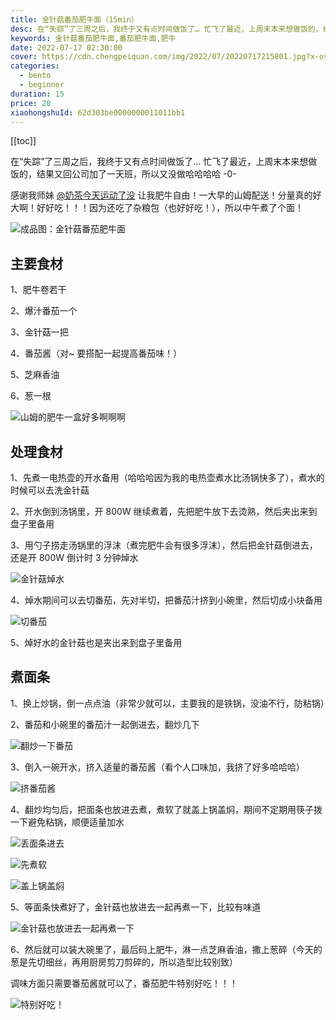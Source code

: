 ```yaml
---
title: 金针菇番茄肥牛面（15min）
desc: 在“失踪”了三周之后，我终于又有点时间做饭了… 忙飞了最近，上周末本来想做饭的，结果又回公司加了一天班，所以又没做哈哈哈哈 -0-
keywords: 金针菇番茄肥牛面,番茄肥牛面,肥牛
date: 2022-07-17 02:30:00
cover: https://cdn.chengpeiquan.com/img/2022/07/20220717215801.jpg?x-oss-process=image/interlace,1
categories:
  - bento
  - beginner
duration: 15
price: 20
xiaohongshuId: 62d303be0000000011011bb1
---
```


[[toc]]

在“失踪”了三周之后，我终于又有点时间做饭了… 忙飞了最近，上周末本来想做饭的，结果又回公司加了一天班，所以又没做哈哈哈哈 -0-

感谢我师妹 [@奶茶今天运动了没](https://www.xiaohongshu.com/user/profile/5a3f7c87e8ac2b7a444e7756) 让我肥牛自由！一大早的山姆配送！分量真的好大啊！好好吃！！！因为还吃了杂粮包（也好好吃！），所以中午煮了个面！

![成品图：金针菇番茄肥牛面](https://cdn.chengpeiquan.com/img/2022/07/20220717215839.jpg?x-oss-process=image/interlace,1)

## 主要食材

1、肥牛卷若干

2、爆汁番茄一个

3、金针菇一把

4、番茄酱（对~ 要搭配一起提高番茄味！）

5、芝麻香油

6、葱一根

![山姆的肥牛一盒好多啊啊啊](https://cdn.chengpeiquan.com/img/2022/07/20220717215830.jpg?x-oss-process=image/interlace,1)

## 处理食材

1、先煮一电热壶的开水备用（哈哈哈因为我的电热壶煮水比汤锅快多了），煮水的时候可以去洗金针菇

2、开水倒到汤锅里，开 800W 继续煮着，先把肥牛放下去烫熟，然后夹出来到盘子里备用

3、用勺子捞走汤锅里的浮沫（煮完肥牛会有很多浮沫），然后把金针菇倒进去，还是开 800W 倒计时 3 分钟焯水

![金针菇焯水](https://cdn.chengpeiquan.com/img/2022/07/20220717215831.jpg?x-oss-process=image/interlace,1)

4、焯水期间可以去切番茄，先对半切，把番茄汁挤到小碗里，然后切成小块备用

![切番茄](https://cdn.chengpeiquan.com/img/2022/07/20220717215832.jpg?x-oss-process=image/interlace,1)

5、焯好水的金针菇也是夹出来到盘子里备用

## 煮面条

1、换上炒锅，倒一点点油（非常少就可以，主要我的是铁锅，没油不行，防粘锅）

2、番茄和小碗里的番茄汁一起倒进去，翻炒几下

![翻炒一下番茄](https://cdn.chengpeiquan.com/img/2022/07/20220717215833.jpg?x-oss-process=image/interlace,1)

3、倒入一碗开水，挤入适量的番茄酱（看个人口味加，我挤了好多哈哈哈）

![挤番茄酱](https://cdn.chengpeiquan.com/img/2022/07/20220717215834.jpg?x-oss-process=image/interlace,1)

4、翻炒均匀后，把面条也放进去煮，煮软了就盖上锅盖焖，期间不定期用筷子拨一下避免粘锅，顺便适量加水

![丢面条进去](https://cdn.chengpeiquan.com/img/2022/07/20220717215835.jpg?x-oss-process=image/interlace,1)

![先煮软](https://cdn.chengpeiquan.com/img/2022/07/20220717215836.jpg?x-oss-process=image/interlace,1)

![盖上锅盖焖](https://cdn.chengpeiquan.com/img/2022/07/20220717215837.jpg?x-oss-process=image/interlace,1)

5、等面条快煮好了，金针菇也放进去一起再煮一下，比较有味道

![金针菇也放进去一起再煮一下](https://cdn.chengpeiquan.com/img/2022/07/20220717215838.jpg?x-oss-process=image/interlace,1)

6、然后就可以装大碗里了，最后码上肥牛，淋一点芝麻香油，撒上葱碎（今天的葱是先切细丝，再用厨房剪刀剪碎的，所以造型比较别致）

调味方面只需要番茄酱就可以了，番茄肥牛特别好吃！！！

![特别好吃！](https://cdn.chengpeiquan.com/img/2022/07/20220717215840.jpg?x-oss-process=image/interlace,1)
